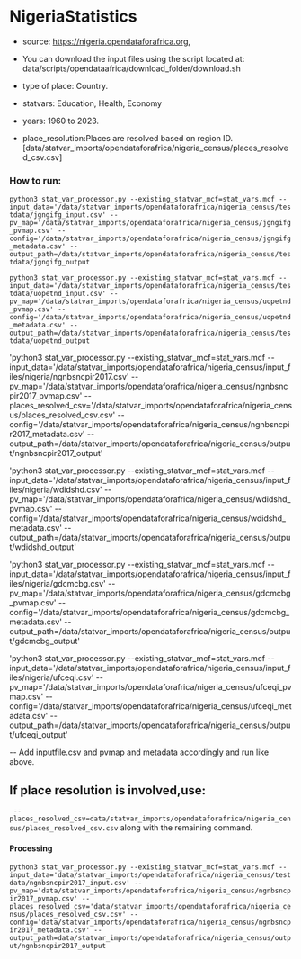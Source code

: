 # NigeriaStatistics

- source: https://nigeria.opendataforafrica.org, 

- You can download the input files using the script located at:
  data/scripts/opendataafrica/download_folder/download.sh

- type of place: Country.

- statvars: Education, Health, Economy 

- years: 1960 to 2023.

- place_resolution:Places are resolved based on region ID.[data/statvar_imports/opendataforafrica/nigeria_census/places_resolved_csv.csv]

### How to run:

`python3 stat_var_processor.py --existing_statvar_mcf=stat_vars.mcf --input_data='/data/statvar_imports/opendataforafrica/nigeria_census/testdata/jgngifg_input.csv' --pv_map='/data/statvar_imports/opendataforafrica/nigeria_census/jgngifg_pvmap.csv' --config='/data/statvar_imports/opendataforafrica/nigeria_census/jgngifg_metadata.csv' --output_path=/data/statvar_imports/opendataforafrica/nigeria_census/testdata/jgngifg_output`

`python3 stat_var_processor.py --existing_statvar_mcf=stat_vars.mcf --input_data='/data/statvar_imports/opendataforafrica/nigeria_census/testdata/uopetnd_input.csv' --pv_map='/data/statvar_imports/opendataforafrica/nigeria_census/uopetnd_pvmap.csv' --config='/data/statvar_imports/opendataforafrica/nigeria_census/uopetnd_metadata.csv' --output_path=/data/statvar_imports/opendataforafrica/nigeria_census/testdata/uopetnd_output`

'python3 stat_var_processor.py --existing_statvar_mcf=stat_vars.mcf --input_data='/data/statvar_imports/opendataforafrica/nigeria_census/input_files/nigeria/ngnbsncpir2017.csv' --pv_map='/data/statvar_imports/opendataforafrica/nigeria_census/ngnbsncpir2017_pvmap.csv' --places_resolved_csv='/data/statvar_imports/opendataforafrica/nigeria_census/places_resolved_csv.csv' --config='/data/statvar_imports/opendataforafrica/nigeria_census/ngnbsncpir2017_metadata.csv' --output_path=/data/statvar_imports/opendataforafrica/nigeria_census/output/ngnbsncpir2017_output'

'python3 stat_var_processor.py --existing_statvar_mcf=stat_vars.mcf --input_data='/data/statvar_imports/opendataforafrica/nigeria_census/input_files/nigeria/wdidshd.csv' --pv_map='/data/statvar_imports/opendataforafrica/nigeria_census/wdidshd_pvmap.csv' --config='/data/statvar_imports/opendataforafrica/nigeria_census/wdidshd_metadata.csv' --output_path=/data/statvar_imports/opendataforafrica/nigeria_census/output/wdidshd_output'

'python3 stat_var_processor.py --existing_statvar_mcf=stat_vars.mcf --input_data='/data/statvar_imports/opendataforafrica/nigeria_census/input_files/nigeria/gdcmcbg.csv' --pv_map='/data/statvar_imports/opendataforafrica/nigeria_census/gdcmcbg_pvmap.csv' --config='/data/statvar_imports/opendataforafrica/nigeria_census/gdcmcbg_metadata.csv' --output_path=/data/statvar_imports/opendataforafrica/nigeria_census/output/gdcmcbg_output'

'python3 stat_var_processor.py --existing_statvar_mcf=stat_vars.mcf --input_data='/data/statvar_imports/opendataforafrica/nigeria_census/input_files/nigeria/ufceqi.csv' --pv_map='/data/statvar_imports/opendataforafrica/nigeria_census/ufceqi_pvmap.csv' --config='/data/statvar_imports/opendataforafrica/nigeria_census/ufceqi_metadata.csv' --output_path=/data/statvar_imports/opendataforafrica/nigeria_census/output/ufceqi_output'

-- Add inputfile.csv and pvmap and metadata accordingly and run like above.

## If place resolution is involved,use:
` --places_resolved_csv=data/statvar_imports/opendataforafrica/nigeria_census/places_resolved_csv.csv` along with the remaining command.


#### Processing
`python3 stat_var_processor.py --existing_statvar_mcf=stat_vars.mcf --input_data='data/statvar_imports/opendataforafrica/nigeria_census/testdata/ngnbsncpir2017_input.csv' --pv_map='data/statvar_imports/opendataforafrica/nigeria_census/ngnbsncpir2017_pvmap.csv' --places_resolved_csv='data/statvar_imports/opendataforafrica/nigeria_census/places_resolved_csv.csv' --config='data/statvar_imports/opendataforafrica/nigeria_census/ngnbsncpir2017_metadata.csv' --output_path=data/statvar_imports/opendataforafrica/nigeria_census/output/ngnbsncpir2017_output`


